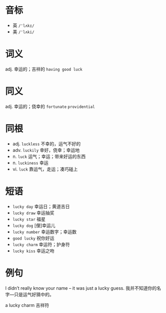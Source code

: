 # 音标

- 英 `/'lʌkɪ/`
- 美 `/'lʌki/`

# 词义

adj. 幸运的；吉祥的
`having good luck`

# 同义

adj. 幸运的；侥幸的
`fortunate` `providential`

# 同根

- adj. `luckless` 不幸的，运气不好的
- adv. `luckily` 幸好，侥幸；幸运地
- n. `luck` 运气；幸运；带来好运的东西
- n. `luckiness` 幸运
- vi. `luck` 靠运气，走运；凑巧碰上

# 短语

- `lucky day` 幸运日；黄道吉日
- `lucky draw` 幸运抽奖
- `lucky star` 福星
- `lucky dog` [俚]幸运儿
- `lucky number` 幸运数字；幸运数
- `good lucky` 祝你好运
- `lucky charm` 幸运符；护身符
- `lucky kiss` 幸运之吻

# 例句

I didn’t really know your name – it was just a lucky guess.
我并不知道你的名字―只是运气好猜中的。

a lucky charm
吉祥符


